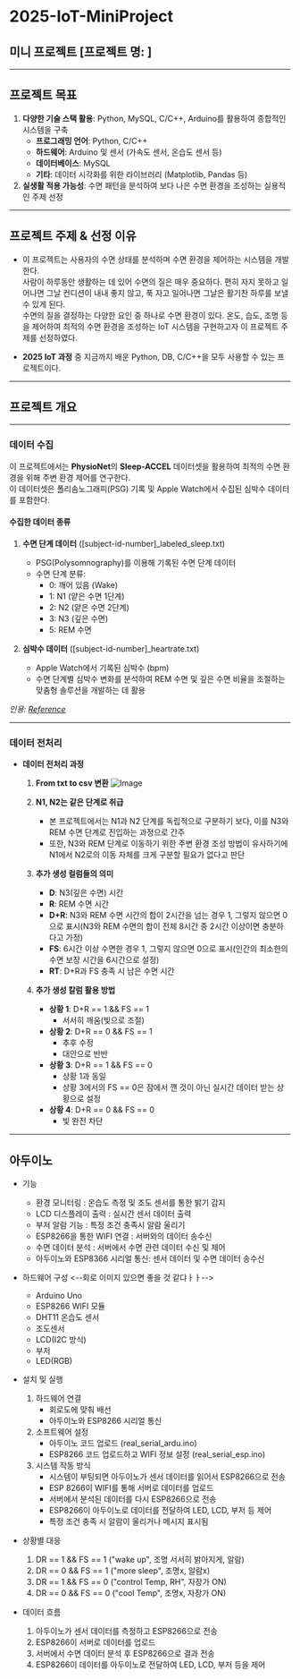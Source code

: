 # 2025-IoT-MiniProject
## 미니 프로젝트 [프로젝트 명: ]

---

## 프로젝트 목표
1. **다양한 기술 스택 활용**: Python, MySQL, C/C++, Arduino를 활용하여 종합적인 시스템을 구축
    - **프로그래밍 언어**: Python, C/C++
    - **하드웨어**: Arduino 및 센서 (가속도 센서, 온습도 센서 등)
    - **데이터베이스**: MySQL
    - **기타**: 데이터 시각화를 위한 라이브러리 (Matplotlib, Pandas 등)
2. **실생활 적용 가능성**: 수면 패턴을 분석하여 보다 나은 수면 환경을 조성하는 실용적인 주제 선정

---

## 프로젝트 주제 & 선정 이유
- 이 프로젝트는 사용자의 수면 상태를 분석하며 수면 환경을 제어하는 시스템을 개발한다.  
사람이 하루동안 생활하는 데 있어 수면의 질은 매우 중요하다. 편히 자지 못하고 일어나면 그날 컨디션이 내내 좋지 않고, 푹 자고 일어나면 그날은 활기찬 하루를 보낼 수 있게 된다.  
수면의 질을 결정하는 다양한 요인 중 하나로 수면 환경이 있다. 온도, 습도, 조명 등을 제어하여 최적의 수면 환경을 조성하는 IoT 시스템을 구현하고자 이 프로젝트 주제를 선정하였다.

- **2025 IoT 과정** 중 지금까지 배운 Python, DB, C/C++을 모두 사용할 수 있는 프로젝트이다.

---

## 프로젝트 개요

---

### 데이터 수집
이 프로젝트에서는 **PhysioNet**의 **Sleep-ACCEL** 데이터셋을 활용하여 최적의 수면 환경을 위해 주변 환경 제어를 연구한다.  
이 데이터셋은 폴리솜노그래피(PSG) 기록 및 Apple Watch에서 수집된 심박수 데이터를 포함한다.

#### 수집한 데이터 종류
1. **수면 단계 데이터** ([subject-id-number]_labeled_sleep.txt)
    - PSG(Polysomnography)를 이용해 기록된 수면 단계 데이터
    - 수면 단계 분류:
        - 0: 깨어 있음 (Wake)
        - 1: N1 (얕은 수면 1단계)
        - 2: N2 (얕은 수면 2단계)
        - 3: N3 (깊은 수면)
        - 5: REM 수면

2. **심박수 데이터** ([subject-id-number]_heartrate.txt)
    - Apple Watch에서 기록된 심박수 (bpm)
    - 수면 단계별 심박수 변화를 분석하여 REM 수면 및 깊은 수면 비율을 조절하는 맞춤형 솔루션을 개발하는 데 활용

*인용: [Reference](./Reference.txt)*

---

### 데이터 전처리
- **데이터 전처리 과정**
    1. **From txt to csv 변환**
    ![Image](path_to_image)  <!-- 여기에 관련 이미지 추가 -->
    2. **N1, N2는 같은 단계로 취급**
        - 본 프로젝트에서는 N1과 N2 단계를 독립적으로 구분하기 보다, 이를 N3와 REM 수면 단계로 진입하는 과정으로 간주
        - 또한, N3와 REM 단계로 이동하기 위한 주변 환경 조성 방법이 유사하기에 N1에서 N2로의 이동 자체를 크게 구분할 필요가 없다고 판단
    3. **추가 생성 컬럼들의 의미**
        - **D**: N3(깊은 수면) 시간
        - **R**: REM 수면 시간
        - **D+R**: N3와 REM 수면 시간의 합이 2시간을 넘는 경우 1, 그렇지 않으면 0으로 표시(N3와 REM 수면의 합이 전체 8시간 중 2시간 이상이면 충분하다고 가정)
        - **FS**: 6시간 이상 수면한 경우 1, 그렇지 않으면 0으로 표시(인간의 최소한의 수면 보장 시간을 6시간으로 설정)
        - **RT**: D+R과 FS 충족 시 남은 수면 시간

    4. **추가 생성 칼럼 활용 방법**
        - **상황 1**: D+R == 1 && FS == 1
            - 서서히 깨움(빛으로 조절)
        - **상황 2**: D+R == 0 && FS == 1
            - 추후 수정
            - 대안으로 반반
        - **상황 3**: D+R == 1 && FS == 0
            - 상황 1과 동일
            - 상황 3에서의 FS == 0은 잠에서 깬 것이 아닌 실시간 데이터 받는 상황으로 설정
        - **상황 4**: D+R == 0 && FS == 0
            - 빛 완전 차단

---

## 아두이노
- 기능
    - 환경 모니터링 : 온습도 측정 및 조도 센서를 통한 밝기 감지
    - LCD 디스플레이 출력 : 실시간 센서 데이터 출력
    - 부저 알람 기능 : 특정 조건 충족시 알람 울리기
    - ESP8266을 통한 WIFI 연결 : 서버와의 데이터 송수신
    - 수면 데이터 분석 : 서버에서 수면 관련 데이터 수신 및 제어
    - 아두이노와 ESP8366 시리얼 통신: 센서 데이터 및 수면 데이터 송수신

- 하드웨어 구성 <--회로 이미지 있으면 좋을 것 같댜ㅏㅏ-->
    - Arduino Uno
    - ESP8266 WIFI 모듈
    - DHT11 온습도 센서
    - 조도센서
    - LCD(I2C 방식)
    - 부저
    - LED(RGB)

- 설치 및 실행
  1. 하드웨어 연결 
     - 회로도에 맞춰 배선
     - 아두이노와 ESP8266 시리얼 통신
  2. 소프트웨어 설정
     - 아두이노 코드 업로드 (real_serial_ardu.ino)
     - ESP8266 코드 업로드하고 WIFI 정보 설정 (real_serial_esp.ino)
  3. 시스템 작동 방식
     - 시스템이 부팅되면 아두이노가 센서 데이터를 읽어서 ESP8266으로 전송
     - ESP 8266이 WIFI를 통해 서버로 데이터를 업로드
     - 서버에서 분석된 데이터를 다시 ESP8266으로 전송
     - ESP8266이 아두이노로 데이터를 전달하여 LED, LCD, 부저 등 제어
     - 특정 조건 충족 시 알람이 울리거나 메시지 표시됨

- 상황별 대응
  1. DR == 1 && FS == 1 ("wake up", 조명 서서히 밝아지게, 알람)
  2. DR == 0 && FS == 1 ("more sleep", 조명x, 알람x)
  3. DR == 1 && FS == 0 ("control Temp, RH", 자장가 ON)
  4. DR == 0 && FS == 0 ("cool Temp", 조명x, 자장가 ON)
    
- 데이터 흐름
  1. 아두이노가 센서 데이터를 측정하고 ESP8266으로 전송
  2. ESP8266이 서버로 데이터를 업로드
  3. 서버에서 수면 데이터 분석 후 ESP8266으로 결과 전송
  4. ESP8266이 데이터를 아두이노로 전달하여 LED, LCD, 부저 등을 제어

  
